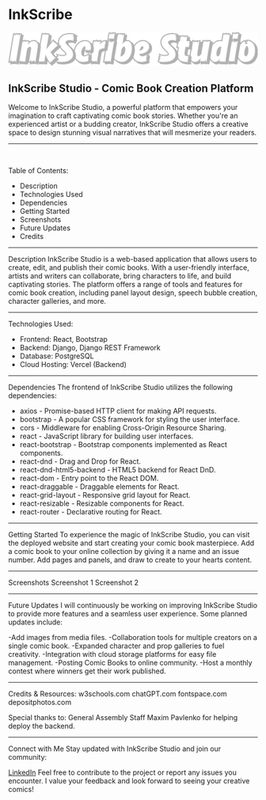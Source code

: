 # InkScribe

![](https://github.com/Bryan-Velez/InkScribe/blob/main/Frontend-Inkscribe-Studio/src/assets/Readme%20Logo.png?raw=true)

## InkScribe Studio - Comic Book Creation Platform

Welcome to InkScribe Studio, a powerful platform that empowers your imagination to craft captivating comic book stories. Whether you're an experienced artist or a budding creator, InkScribe Studio offers a creative space to design stunning visual narratives that will mesmerize your readers.

---
<br>

Table of Contents:
- Description
- Technologies Used
- Dependencies
- Getting Started
- Screenshots
- Future Updates
- Credits

---


Description
InkScribe Studio is a web-based application that allows users to create, edit, and publish their comic books. With a user-friendly interface, artists and writers can collaborate, bring characters to life, and build captivating stories. The platform offers a range of tools and features for comic book creation, including panel layout design, speech bubble creation, character galleries, and more.

---


Technologies Used:
- Frontend: React, Bootstrap
- Backend: Django, Django REST Framework
- Database: PostgreSQL
- Cloud Hosting: Vercel (Backend)

---


Dependencies
The frontend of InkScribe Studio utilizes the following dependencies:

- axios - Promise-based HTTP client for making API requests.
- bootstrap - A popular CSS framework for styling the user interface.
- cors - Middleware for enabling Cross-Origin Resource Sharing.
- react - JavaScript library for building user interfaces.
- react-bootstrap - Bootstrap components implemented as React components.
- react-dnd - Drag and Drop for React.
- react-dnd-html5-backend - HTML5 backend for React DnD.
- react-dom - Entry point to the React DOM.
- react-draggable - Draggable elements for React.
- react-grid-layout - Responsive grid layout for React.
- react-resizable - Resizable components for React.
- react-router - Declarative routing for React.

---


Getting Started
To experience the magic of InkScribe Studio, you can visit the deployed website and start creating your comic book masterpiece. Add a comic book to your online collection by giving it a name and an issue number. Add pages and panels, and draw to create to your hearts content.

---


Screenshots
Screenshot 1
Screenshot 2

---


Future Updates
I will continuously be working on improving InkScribe Studio to provide more features and a seamless user experience. Some planned updates include:

-Add images from media files.
-Collaboration tools for multiple creators on a single comic book.
-Expanded character and prop galleries to fuel creativity.
-Integration with cloud storage platforms for easy file management.
-Posting Comic Books to online community.
-Host a monthly contest where winners get their work published.

---


Credits & Resources:
w3schools.com
chatGPT.com
fontspace.com
depositphotos.com

 Special thanks to:
 General Assembly Staff
 Maxim Pavlenko for helping deploy the backend.

---


Connect with Me
Stay updated with InkScribe Studio and join our community:

[LinkedIn](https://www.linkedin.com/in/bryanvelez-se/)
Feel free to contribute to the project or report any issues you encounter. I value your feedback and look forward to seeing your creative comics!